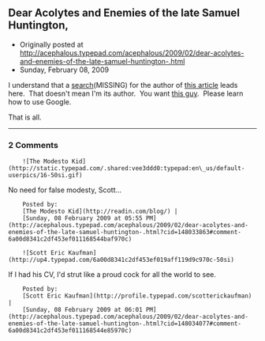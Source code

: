 ## Dear Acolytes and Enemies of the late Samuel Huntington, 

 * Originally posted at http://acephalous.typepad.com/acephalous/2009/02/dear-acolytes-and-enemies-of-the-late-samuel-huntington-.html
 * Sunday, February 08, 2009



			
I understand that a [search](http://www.google.com/search?q=%!e(MISSING)ric+kaufman%!)(MISSING) for the author of [this article](http://www.prospect-magazine.co.uk/article\_details.php?id=10578) leads here.  That doesn't mean I'm its author.  You want [this guy](http://www.bbk.ac.uk/polsoc/staff/academic/eric-kaufmann).  Please learn how to use Google.  

That is all.  

		

* * *

### 2 Comments 

		

                
[]()

	

		![The Modesto Kid](http://static.typepad.com/.shared:vee3ddd0:typepad:en\_us/default-userpics/16-50si.gif)
	

	

		

No need for false modesty, Scott...

	

		Posted by:
		[The Modesto Kid](http://readin.com/blog/) |
		[Sunday, 08 February 2009 at 05:55 PM](http://acephalous.typepad.com/acephalous/2009/02/dear-acolytes-and-enemies-of-the-late-samuel-huntington-.html?cid=148033863#comment-6a00d8341c2df453ef011168544baf970c)

[]()

	

		![Scott Eric Kaufman](http://up4.typepad.com/6a00d8341c2df453ef019aff119d9c970c-50si)
	

	

		

If I had his CV, I'd strut like a proud cock for all the world to see.  

	

		Posted by:
		[Scott Eric Kaufman](http://profile.typepad.com/scotterickaufman) |
		[Sunday, 08 February 2009 at 06:01 PM](http://acephalous.typepad.com/acephalous/2009/02/dear-acolytes-and-enemies-of-the-late-samuel-huntington-.html?cid=148034077#comment-6a00d8341c2df453ef011168544e85970c)

		

        